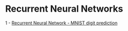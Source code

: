 # Recurrent Neural Networks

1 - [Recurrent Neural Network - MNIST digit prediction]("https://github.com/hveigz/rnn/blob/master/RNN-MNIST.ipynb")
